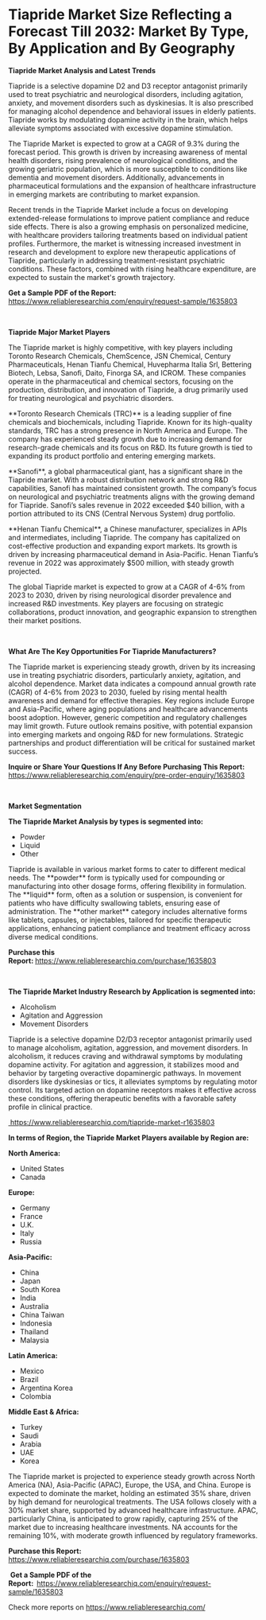 <p><h1>Tiapride Market Size Reflecting a Forecast Till 2032: Market By Type, By Application and By Geography</h1></p><p><strong>Tiapride Market Analysis and Latest Trends</strong></p>
<p><p>Tiapride is a selective dopamine D2 and D3 receptor antagonist primarily used to treat psychiatric and neurological disorders, including agitation, anxiety, and movement disorders such as dyskinesias. It is also prescribed for managing alcohol dependence and behavioral issues in elderly patients. Tiapride works by modulating dopamine activity in the brain, which helps alleviate symptoms associated with excessive dopamine stimulation.</p><p>The Tiapride Market is expected to grow at a CAGR of 9.3% during the forecast period. This growth is driven by increasing awareness of mental health disorders, rising prevalence of neurological conditions, and the growing geriatric population, which is more susceptible to conditions like dementia and movement disorders. Additionally, advancements in pharmaceutical formulations and the expansion of healthcare infrastructure in emerging markets are contributing to market expansion.</p><p>Recent trends in the Tiapride Market include a focus on developing extended-release formulations to improve patient compliance and reduce side effects. There is also a growing emphasis on personalized medicine, with healthcare providers tailoring treatments based on individual patient profiles. Furthermore, the market is witnessing increased investment in research and development to explore new therapeutic applications of Tiapride, particularly in addressing treatment-resistant psychiatric conditions. These factors, combined with rising healthcare expenditure, are expected to sustain the market's growth trajectory.</p></p>
<p><strong>Get a Sample PDF of the Report:&nbsp;</strong> <a href="https://www.reliableresearchiq.com/enquiry/request-sample/1635803?utm_campaign=1834&utm_medium=2&utm_source=Github&utm_content=ia&utm_term=25012025&utm_id=tiapride">https://www.reliableresearchiq.com/enquiry/request-sample/1635803</a></p>
<p>&nbsp;</p>
<p><strong>Tiapride Major Market Players</strong></p>
<p><p>The Tiapride market is highly competitive, with key players including Toronto Research Chemicals, ChemScence, JSN Chemical, Century Pharmaceuticals, Henan Tianfu Chemical, Huvepharma Italia Srl, Bettering Biotech, Lebsa, Sanofi, Daito, Finorga SA, and ICROM. These companies operate in the pharmaceutical and chemical sectors, focusing on the production, distribution, and innovation of Tiapride, a drug primarily used for treating neurological and psychiatric disorders.</p><p>**Toronto Research Chemicals (TRC)** is a leading supplier of fine chemicals and biochemicals, including Tiapride. Known for its high-quality standards, TRC has a strong presence in North America and Europe. The company has experienced steady growth due to increasing demand for research-grade chemicals and its focus on R&D. Its future growth is tied to expanding its product portfolio and entering emerging markets.</p><p>**Sanofi**, a global pharmaceutical giant, has a significant share in the Tiapride market. With a robust distribution network and strong R&D capabilities, Sanofi has maintained consistent growth. The company’s focus on neurological and psychiatric treatments aligns with the growing demand for Tiapride. Sanofi’s sales revenue in 2022 exceeded $40 billion, with a portion attributed to its CNS (Central Nervous System) drug portfolio.</p><p>**Henan Tianfu Chemical**, a Chinese manufacturer, specializes in APIs and intermediates, including Tiapride. The company has capitalized on cost-effective production and expanding export markets. Its growth is driven by increasing pharmaceutical demand in Asia-Pacific. Henan Tianfu’s revenue in 2022 was approximately $500 million, with steady growth projected.</p><p>The global Tiapride market is expected to grow at a CAGR of 4-6% from 2023 to 2030, driven by rising neurological disorder prevalence and increased R&D investments. Key players are focusing on strategic collaborations, product innovation, and geographic expansion to strengthen their market positions.</p></p>
<p>&nbsp;</p>
<p><strong>What Are The Key Opportunities For Tiapride Manufacturers?</strong></p>
<p><p>The Tiapride market is experiencing steady growth, driven by its increasing use in treating psychiatric disorders, particularly anxiety, agitation, and alcohol dependence. Market data indicates a compound annual growth rate (CAGR) of 4-6% from 2023 to 2030, fueled by rising mental health awareness and demand for effective therapies. Key regions include Europe and Asia-Pacific, where aging populations and healthcare advancements boost adoption. However, generic competition and regulatory challenges may limit growth. Future outlook remains positive, with potential expansion into emerging markets and ongoing R&D for new formulations. Strategic partnerships and product differentiation will be critical for sustained market success.</p></p>
<p><strong>Inquire or Share Your Questions If Any Before Purchasing This Report:</strong> <a href="https://www.reliableresearchiq.com/enquiry/pre-order-enquiry/1635803?utm_campaign=1834&utm_medium=2&utm_source=Github&utm_content=ia&utm_term=25012025&utm_id=tiapride">https://www.reliableresearchiq.com/enquiry/pre-order-enquiry/1635803</a></p>
<p>&nbsp;</p>
<p><strong>Market Segmentation</strong></p>
<p><strong>The Tiapride Market Analysis by types is segmented into:</strong></p>
<p><ul><li>Powder</li><li>Liquid</li><li>Other</li></ul></p>
<p><p>Tiapride is available in various market forms to cater to different medical needs. The **powder** form is typically used for compounding or manufacturing into other dosage forms, offering flexibility in formulation. The **liquid** form, often as a solution or suspension, is convenient for patients who have difficulty swallowing tablets, ensuring ease of administration. The **other market** category includes alternative forms like tablets, capsules, or injectables, tailored for specific therapeutic applications, enhancing patient compliance and treatment efficacy across diverse medical conditions.</p></p>
<p><strong>Purchase this Report:&nbsp;</strong><a href="https://www.reliableresearchiq.com/purchase/1635803?utm_campaign=1834&utm_medium=2&utm_source=Github&utm_content=ia&utm_term=25012025&utm_id=tiapride">https://www.reliableresearchiq.com/purchase/1635803</a></p>
<p>&nbsp;</p>
<p><strong>The Tiapride Market Industry Research by Application is segmented into:</strong></p>
<p><ul><li>Alcoholism</li><li>Agitation and Aggression</li><li>Movement Disorders</li></ul></p>
<p><p>Tiapride is a selective dopamine D2/D3 receptor antagonist primarily used to manage alcoholism, agitation, aggression, and movement disorders. In alcoholism, it reduces craving and withdrawal symptoms by modulating dopamine activity. For agitation and aggression, it stabilizes mood and behavior by targeting overactive dopaminergic pathways. In movement disorders like dyskinesias or tics, it alleviates symptoms by regulating motor control. Its targeted action on dopamine receptors makes it effective across these conditions, offering therapeutic benefits with a favorable safety profile in clinical practice.</p></p>
<p><a href="https://www.reliableresearchiq.com/tiapride-market-r1635803?utm_campaign=1834&utm_medium=2&utm_source=Github&utm_content=ia&utm_term=25012025&utm_id=tiapride">&nbsp;https://www.reliableresearchiq.com/tiapride-market-r1635803</a></p>
<p><strong>In terms of Region, the Tiapride Market Players available by Region are:</strong></p>
<p>
    <p> <strong> North America: </strong>
        <ul>
            <li>United States</li>
            <li>Canada</li>
        </ul>
        </p> 
    <p> <strong> Europe: </strong>
        <ul>
            <li>Germany</li>
            <li>France</li>
            <li>U.K.</li>
            <li>Italy</li>
            <li>Russia</li>
        </ul>
        </p> 
    <p> <strong> Asia-Pacific: </strong>
        <ul>
            <li>China</li>
            <li>Japan</li>
            <li>South Korea</li>
            <li>India</li>
            <li>Australia</li>
            <li>China Taiwan</li>
            <li>Indonesia</li>
            <li>Thailand</li>
            <li>Malaysia</li>
        </ul>
        </p> 
    <p> <strong> Latin America: </strong>
        <ul>
            <li>Mexico</li>
            <li>Brazil</li>
            <li>Argentina Korea</li>
            <li>Colombia</li>
        </ul>
        </p> 
    <p> <strong> Middle East & Africa: </strong>
        <ul>
            <li>Turkey</li>
            <li>Saudi</li>
            <li>Arabia</li>
            <li>UAE</li>
            <li>Korea</li>
        </ul>
    </p>
    </p>
<p><p>The Tiapride market is projected to experience steady growth across North America (NA), Asia-Pacific (APAC), Europe, the USA, and China. Europe is expected to dominate the market, holding an estimated 35% share, driven by high demand for neurological treatments. The USA follows closely with a 30% market share, supported by advanced healthcare infrastructure. APAC, particularly China, is anticipated to grow rapidly, capturing 25% of the market due to increasing healthcare investments. NA accounts for the remaining 10%, with moderate growth influenced by regulatory frameworks.</p></p>
<p><strong>Purchase this Report: </strong><a href="https://www.reliableresearchiq.com/purchase/1635803?utm_campaign=1834&utm_medium=2&utm_source=Github&utm_content=ia&utm_term=25012025&utm_id=tiapride">https://www.reliableresearchiq.com/purchase/1635803</a></p>
<p>&nbsp;<strong>Get a Sample PDF of the Report:&nbsp;&nbsp;</strong><a href="https://www.reliableresearchiq.com/enquiry/request-sample/1635803?utm_campaign=1834&utm_medium=2&utm_source=Github&utm_content=ia&utm_term=25012025&utm_id=tiapride">https://www.reliableresearchiq.com/enquiry/request-sample/1635803</a></p>
<p><strong></strong></p>
<p>Check more reports on <a href="https://www.reliableresearchiq.com/?utm_campaign=1834&utm_medium=2&utm_source=Github&utm_content=ia&utm_term=25012025&utm_id=tiapride">https://www.reliableresearchiq.com/</a></p>